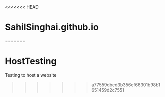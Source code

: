 <<<<<<< HEAD
# SahilSinghai.github.io
=======
# HostTesting
Testing to host a website 
>>>>>>> a77559dbed3b356ef66301b98b1651459d2c7551
